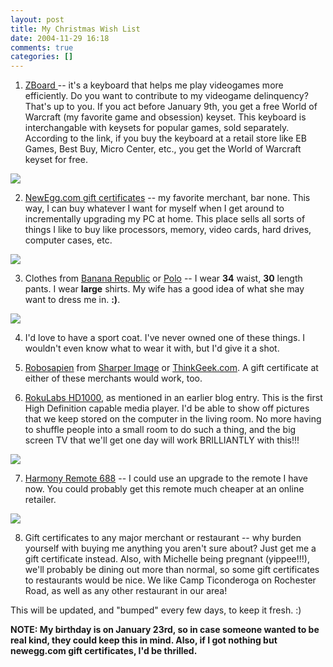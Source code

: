 ```yaml
---
layout: post
title: My Christmas Wish List
date: 2004-11-29 16:18
comments: true
categories: []
---
```

1. <a href="http://www.zboard.com/us/products/products_main.htm">ZBoard </a>-- it's a keyboard that helps me play videogames more efficiently. Do you want to contribute to my videogame delinquency? That's up to you. If you act before January 9th, you get a free World of Warcraft (my favorite game and obsession) keyset. This keyboard is interchangable with keysets for popular games, sold separately. According to the link, if you buy the keyboard at a retail store like EB Games, Best Buy, Micro Center, etc., you get the World of Warcraft keyset for free.

<img src="http://www.zboard.com/us/products/local_assets/main_zboardb.jpg" border="0">

2. <a href="https://secure.newegg.com/app/giftcertificate.asp?GiftFormat=2">NewEgg.com gift certificates</a> -- my favorite merchant, bar none. This way, I can buy whatever I want for myself when I get around to incrementally upgrading my PC at home. This place sells all sorts of things I like to buy like processors, memory, video cards, hard drives, computer cases, etc.

<img src="http://images10.newegg.com/image08/LogoV12.gif" border="0">

3. Clothes from <a href="http://www.bananarepublic.com">Banana Republic</a> or <a href="http://www.polo.com">Polo</a> -- I wear <b>34</b> waist, <b>30</b> length pants. I wear <b>large</b> shirts. My wife has a good idea of what she may want to dress me in. <b>:)</b>.

<img src="http://polo.imageg.net/images/topnav_logo.gif" border="0">

4. I'd love to have a sport coat. I've never owned one of these things. I wouldn't even know what to wear it with, but I'd give it a shot.

5. <a href="http://www.thinkgeek.com/cubegoodies/toys/6ba5/">Robosapien</a> from <a href="http://www.sharperimage.com">Sharper Image</a> or <a href="http://www.thinkgeek.com">ThinkGeek.com</a>. A gift certificate at either of these merchants would work, too.

6. <a href="http://www.rokulabs.com/products/hd1000/index.php">RokuLabs HD1000</a>, as mentioned in an earlier blog entry. This is the first High Definition capable media player. I'd be able to show off pictures that we keep stored on the computer in the living room. No more having to shuffle people into a small room to do such a thing, and the big screen TV that we'll get one day will work BRILLIANTLY with this!!!

<img src="http://www.rokulabs.com/products/hd1000/img/hd1000-float.gif" border="0">

7. <a href="http://www.logitech.com/index.cfm/products/detailsharmony/US/EN,CRID=2084,CONTENTID=8747">Harmony Remote 688</a> -- I could use an upgrade to the remote I have now. You could probably get this remote much cheaper at an online retailer.

<img src="http://www.logitech.com/lang/images/0/4134.jpg" border="0">

8. Gift certificates to any major merchant or restaurant -- why burden yourself with buying me anything you aren't sure about? Just get me a gift certificate instead. Also, with Michelle being pregnant (yippee!!!), we'll probably be dining out more than normal, so some gift certificates to restaurants would be nice. We like Camp Ticonderoga on Rochester Road, as well as any other restaurant in our area!

This will be updated, and "bumped" every few days, to keep it fresh. :)

<b>NOTE: My birthday is on January 23rd, so in case someone wanted to be real kind, they could keep this in mind. Also, if I got nothing but newegg.com gift certificates, I'd be thrilled.</b>
